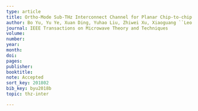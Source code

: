 ```yaml
---
type: article
title: Ortho-Mode Sub-THz Interconnect Channel for Planar Chip-to-chip Communications
author: Bo Yu, Yu Ye, Xuan Ding, Yuhao Liu, Zhiwei Xu, Xiaoguang ``Leo'' Liu, and Qun Jane Gu
journal: IEEE Transactions on Microwave Theory and Techniques
volume:
number:
year:
month:
doi:
pages:
publisher:
booktitle:
note: Accepted
sort_key: 201802
bib_key: byu2018b
topic: thz-inter

---
```

